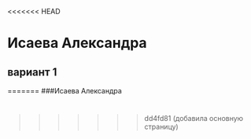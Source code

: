 <<<<<<< HEAD
# Исаева Александра
## вариант 1
=======
###Исаева Александра
#
>>>>>>> dd4fd81 (добавила основную страницу)
